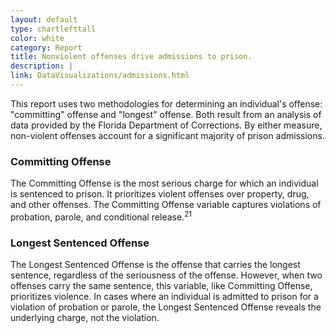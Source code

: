 ```yaml
---
layout: default
type: chartlefttall
color: white
category: Report
title: Nonviolent offenses drive admissions to prison.
description: |
link: DataVisualizations/admissions.html
---
```

This report uses two methodologies for determining an individual's offense: "committing" offense and "longest" offense. Both result from an analysis of data provided by the Florida Department of Corrections. By either measure, non-violent offenses account for a significant majority of prison admissions.

### Committing Offense
The Committing Offense is the most serious charge for which an individual is sentenced to prison. It prioritizes violent offenses over property, drug, and other offenses. The Committing Offense variable captures violations of probation, parole, and conditional release.<sup>21</sup>

### Longest Sentenced Offense
The Longest Sentenced Offense is the offense that carries the longest sentence, regardless of the seriousness of the offense. However, when two offenses carry the same sentence, this variable, like
Committing Offense, prioritizes violence. In cases where an individual is admitted to prison for a
violation of probation or parole, the Longest Sentenced Offense reveals the underlying charge, not the violation.